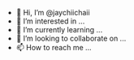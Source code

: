 - 👋 Hi, I’m @jaychiichaii
- 👀 I’m interested in ...
- 🌱 I’m currently learning ...
- 💞️ I’m looking to collaborate on ...
- 📫 How to reach me ...

<!---
jaychiichaii/jaychiichaii is a ✨ special ✨ repository because its `README.md` (this file) appears on your GitHub profile.
You can click the Preview link to take a look at your changes.
--->
